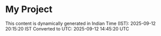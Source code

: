 # My Project

This content is dynamically generated in Indian Time (IST): 2025-09-12 20:15:20 IST
Converted to UTC: 2025-09-12 14:45:20 UTC
